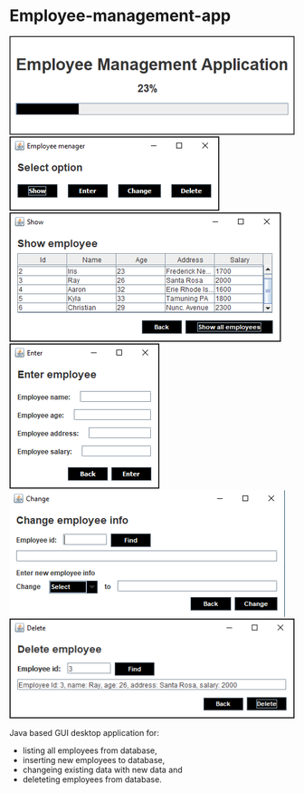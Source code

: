 # Employee-management-app

<img src="images/Splash.png">
<img src="images/Select.png">
<img src="images/Show.png">
<img src="images/Enter.png">
<img src="images/Change.png">
<img src="images/Delete.png">



Java based GUI desktop application for:
* listing all employees from database, 
* inserting new employees to database,
* changeing existing data with new data and 
* deleteting employees from database.

